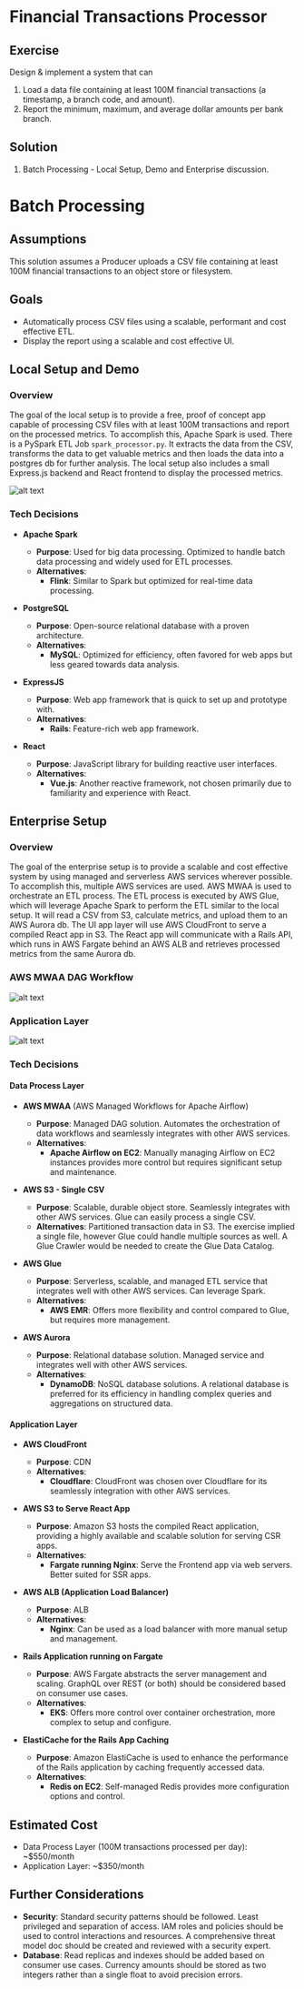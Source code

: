 # Financial Transactions Processor

## Exercise

Design & implement a system that can

1.  Load a data file containing at least 100M financial transactions (a timestamp, a branch code, and amount).
2.  Report the minimum, maximum, and average dollar amounts per bank branch.

## Solution

 1. Batch Processing - Local Setup, Demo and Enterprise discussion.

# Batch Processing
## Assumptions
This solution assumes a Producer uploads a CSV file containing at least 100M financial transactions to an object store or filesystem.

## Goals

 - Automatically process CSV files using a scalable, performant and cost effective ETL.
 - Display the report using a scalable and cost effective UI.

## Local Setup and Demo

### Overview
The goal of the local setup is to provide a free, proof of concept app capable of processing CSV files with at least 100M transactions and report on the processed metrics. To accomplish this, Apache Spark is used. There is a PySpark ETL Job `spark_processor.py`. It extracts the data from the CSV, transforms the data to get valuable metrics and then loads the data into a postgres db for further analysis.
The local setup also includes a small Express.js backend and React frontend to display the processed metrics.

![alt text](doc/diagrams/local_batch.png "Local Batch Processor")
  
### Tech Decisions

- **Apache Spark**
  - **Purpose**: Used for big data processing. Optimized to handle batch data processing and widely used for ETL processes.
  - **Alternatives**:
    - **Flink**: Similar to Spark but optimized for real-time data processing.

- **PostgreSQL**
  - **Purpose**: Open-source relational database with a proven architecture.
  - **Alternatives**:
    - **MySQL**: Optimized for efficiency, often favored for web apps but less geared towards data analysis.

- **ExpressJS**
  - **Purpose**:  Web app framework that is quick to set up and prototype with.
  - **Alternatives**:
    - **Rails**: Feature-rich web app framework.

- **React**
  - **Purpose**: JavaScript library for building reactive user interfaces.
  - **Alternatives**:
    - **Vue.js**: Another reactive framework, not chosen primarily due to familiarity and experience with React.


## Enterprise Setup

### Overview
The goal of the enterprise setup is to provide a scalable and cost effective system by using managed and serverless AWS services wherever possible. To accomplish this, multiple AWS services are used.
AWS MWAA is used to orchestrate an ETL process. The ETL process is executed by AWS Glue, which will leverage Apache Spark to perform the ETL similar to the local setup. It will read a CSV from S3, calculate metrics, and upload them to an AWS Aurora db.
The UI app layer will use AWS CloudFront to serve a compiled React app in S3. The React app will communicate with a Rails API, which runs in AWS Fargate behind an AWS ALB and retrieves processed metrics from the same Aurora db.


### AWS MWAA DAG Workflow

![alt text](doc/diagrams/batch_dag_workflow.png "AWS MWAA DAG Workflow")

### Application Layer

![alt text](doc/diagrams/application_layer.png "Application Layer")

### Tech Decisions

#### Data Process Layer
- **AWS MWAA** (AWS Managed Workflows for Apache Airflow)
  - **Purpose**: Managed DAG solution. Automates the orchestration of data workflows and seamlessly integrates with other AWS services.
  - **Alternatives**:
    - **Apache Airflow on EC2**: Manually managing Airflow on EC2 instances provides more control but requires significant setup and maintenance.

- **AWS S3 - Single CSV**
  - **Purpose**: Scalable, durable object store. Seamlessly integrates with other AWS services. Glue can easily process a single CSV.
  - **Alternatives**: Partitioned transaction data in S3. The exercise implied a single file, however Glue could handle multiple sources as well. A Glue Crawler would be needed to create the Glue Data Catalog.

- **AWS Glue**
  - **Purpose**: Serverless, scalable, and managed ETL service that integrates well with other AWS services. Can leverage Spark.
  - **Alternatives**:
    - **AWS EMR**: Offers more flexibility and control compared to Glue, but requires more management.

- **AWS Aurora**
  - **Purpose**: Relational database solution. Managed service and integrates well with other AWS services.
  - **Alternatives**:
    -  **DynamoDB**: NoSQL database solutions. A relational database is preferred for its efficiency in handling complex queries and aggregations on structured data.

#### Application Layer
- **AWS CloudFront**
  - **Purpose**: CDN
  - **Alternatives**:
    - **Cloudflare**: CloudFront was chosen over Cloudflare for its seamlessly integration with other AWS services.

- **AWS S3 to Serve React App**
  - **Purpose**: Amazon S3 hosts the compiled React application, providing a highly available and scalable solution for serving CSR apps.
  - **Alternatives**:
    - **Fargate running Nginx**: Serve the Frontend app via web servers. Better suited for SSR apps.

- **AWS ALB (Application Load Balancer)**
  - **Purpose**: ALB
  - **Alternatives**:
    - **Nginx**: Can be used as a load balancer with more manual setup and management.

- **Rails Application running on Fargate**
  - **Purpose**: AWS Fargate abstracts the server management and scaling. GraphQL over REST (or both) should be considered based on consumer use cases.
  - **Alternatives**:
    - **EKS**: Offers more control over container orchestration, more complex to setup and configure.

- **ElastiCache for the Rails App Caching**
  - **Purpose**: Amazon ElastiCache is used to enhance the performance of the Rails application by caching frequently accessed data.
  - **Alternatives**:
    - **Redis on EC2**: Self-managed Redis provides more configuration options and control.


## Estimated Cost
  - Data Process Layer (100M transactions processed per day): ~$550/month
  - Application Layer: ~$350/month


## Further Considerations
  
  - **Security**: Standard security patterns should be followed. Least privileged and separation of access. IAM roles and policies should be used to control interactions and resources. A comprehensive threat model doc should be created and reviewed with a security expert.
  - **Database**: Read replicas and indexes should be added based on consumer use cases. Currency amounts should be stored as two integers rather than a single float to avoid precision errors.



